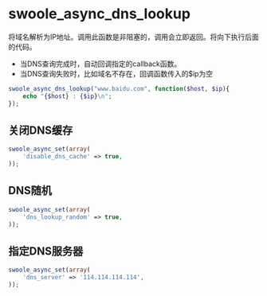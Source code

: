 # swoole_async_dns_lookup

将域名解析为IP地址。调用此函数是非阻塞的，调用会立即返回。将向下执行后面的代码。

* 当DNS查询完成时，自动回调指定的callback函数。
* 当DNS查询失败时，比如域名不存在，回调函数传入的$ip为空


```php
swoole_async_dns_lookup("www.baidu.com", function($host, $ip){
	echo "{$host} : {$ip}\n";
});
```

关闭DNS缓存
----
```php
swoole_async_set(array(
    'disable_dns_cache' => true,
));
```

DNS随机
---
```php
swoole_async_set(array(
    'dns_lookup_random' => true,
));
```

指定DNS服务器
---
```php
swoole_async_set(array(
    'dns_server' => '114.114.114.114',
));
```